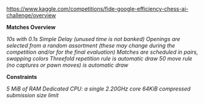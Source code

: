 
https://www.kaggle.com/competitions/fide-google-efficiency-chess-ai-challenge/overview


**Matches Overview**


*10s with 0.1s Simple Delay (unused time is not banked)*
*Openings are selected from a random assortment (these may change during the competition and/or for the final evaluation)*
*Matches are scheduled in pairs, swapping colors*
*Threefold repetition rule is automatic draw*
*50 move rule (no captures or pawn moves) is automatic draw*


**Constraints**


*5 MiB of RAM*
*Dedicated CPU: a single 2.20GHz core*
*64KiB compressed submission size limit*
